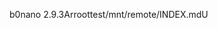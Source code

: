 b0nano 2.9.3            Ar  root                                    test                                    /mnt/remote/INDEX.md                                                                                                                                                                                                                                                                                                                                                                                                                                                                                                                                                                                                                                                                                                                                                                                                                                                                                                               U                